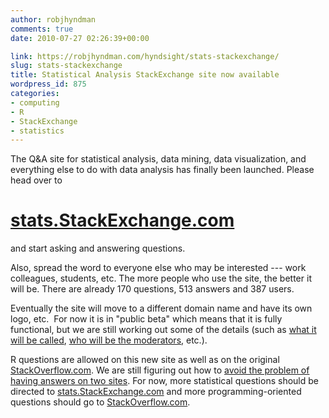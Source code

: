 ```yaml
---
author: robjhyndman
comments: true
date: 2010-07-27 02:26:39+00:00

link: https://robjhyndman.com/hyndsight/stats-stackexchange/
slug: stats-stackexchange
title: Statistical Analysis StackExchange site now available
wordpress_id: 875
categories:
- computing
- R
- StackExchange
- statistics
---
```


The Q&A site for statistical analysis, data mining, data visualization, and everything else to do with data analysis has finally been launched. Please head over to


# [ stats.StackExchange.com](http://stats.stackexchange.com)


and start asking and answering questions.

Also, spread the word to everyone else who may be interested --- work colleagues, students, etc. The more people who use the site, the better it will be. There are already 170 questions, 513 answers and 387 users.

Eventually the site will move to a different domain name and have its own logo, etc.  For now it is in "public beta" which means that it is fully functional, but we are still working out some of the details (such as [what it will be called](http://meta.stats.stackexchange.com/questions/21/what-should-our-site-be-called-what-should-our-domain-name-be), [who will be the moderators](http://meta.stats.stackexchange.com/questions/133/who-should-the-moderators-be), etc.).

R questions are allowed on this new site as well as on the original [StackOverflow.com](http://stackoverflow.com/questions/tagged/r). We are still figuring out how to [avoid the problem of having answers on two sites](http://meta.stats.stackexchange.com/questions/169/is-it-possible-to-integrate-data-from-so-com-questions-tagged-r-here). For now, more statistical questions should be directed to [stats.StackExchange.com](http://stats.stackexchange.com) and more programming-oriented questions should go to [StackOverflow.com](http://stackoverflow.com).
